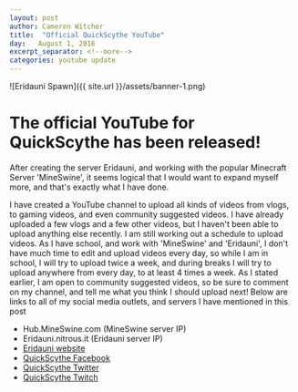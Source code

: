 ```yaml
---
layout: post
author: Cameron Witcher
title:  "Official QuickScythe YouTube"
day:   August 1, 2016
excerpt_separator: <!--more-->
categories: youtube update
---
```

![Eridauni Spawn]({{ site.url }}/assets/banner-1.png)
<h1>The official YouTube for QuickScythe has been released!</h1>
<p>After creating the server Eridauni, and working with the popular Minecraft Server 'MineSwine', it seems logical that I would want to expand myself more, and that's exactly what I have done.</p>
<!--more-->
<p>I have created a YouTube channel to upload all kinds of videos from vlogs, to gaming videos, and even community suggested videos. I have already uploaded a few vlogs and a few other videos, but I haven't been able to upload anything else recently. I am still working out a schedule to upload videos. As I have school, and work with 'MineSwine' and 'Eridauni', I don't have much time to edit and upload videos every day, so while I am in school, I will try to upload twice a week, and during breaks I will try to upload anywhere from every day, to at least 4 times a week. As I stated earlier, I am open to community suggested videos, so be sure to comment on my channel, and tell me what you think I should upload next! Below are links to all of my social media outlets, and servers I have mentioned in this post</p>
<ul>
  <li>Hub.MineSwine.com (MineSwine server IP)</li>
  <li>Eridauni.nitrous.it (Eridauni server IP)</li>
  <li><a href="http://Eridauni.github.com">Eridauni website</a></li>
  <li><a href="http://www.facebook.com/quickscythe">QuickScythe Facebook</a></li>
  <li><a href="http://www.twitter.com/QuickScythe">QuickScythe Twitter</a></li>
  <li><a href="http://www.twitch.com/QuickScythe">QuickScythe Twitch</a></li>
</ul>
